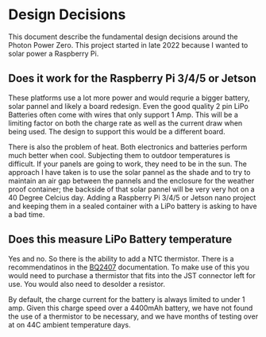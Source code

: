 # Design Decisions

This document describe the fundamental design decisions around the Photon Power Zero. This project started in late 2022 because I wanted to solar power a Raspberry Pi.

## Does it work for the Raspberry Pi 3/4/5 or Jetson

These platforms use a lot more power and would requrie a bigger battery, solar pannel and likely a board redesign. Even the good quality 2 pin LiPo Batteries often come with wires that only support 1 Amp. This will be a limiting factor on both the charge rate as well as the current draw when being used. The design to support this would be a different board.  

There is also the problem of heat. Both electronics and batteries perform much better when cool. Subjecting them to outdoor temperatures is difficult. If your panels are going to work, they need to be in the sun. The approach I have taken is to use the solar pannel as the shade and to try to maintain an air gap between the pannels and the enclosure for the weather proof container; the backside of that solar pannel will be very very hot on a 40 Degree Celcius day. Adding a Raspberry Pi 3/4/5 or Jetson nano project and keeping them in a sealed container with a LiPo battery is asking to have a bad time. 

## Does this measure LiPo Battery temperature

Yes and no. So there is the ability to add a NTC thermistor. There is a recommendatinos in the [BQ2407](https://www.ti.com/lit/ds/symlink/bq24074.pdf) documentation. To make use of this you would need to purchase a thermistor that fits into the JST connector left for use. You would also need to desolder a resistor. 

By default, the charge current for the battery is always limited to under 1 amp. Given this charge speed over a 4400mAh battery, we have not found the use of a thermistor to be necessary, and we have months of testing over at on 44C ambient temperature days.